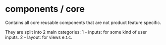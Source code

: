 # components / core
Contains all core reusable components that are not product feature specific.

They are split into 2 main categories:
1 - inputs: for some kind of user inputs.
2 - layout: for views e.t.c.